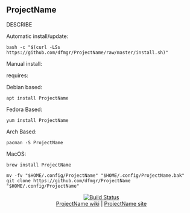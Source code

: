 ## ProjectName  
  
DESCRIBE  
  
Automatic install/update:

```shell
bash -c "$(curl -LSs https://github.com/dfmgr/ProjectName/raw/master/install.sh)"
```

Manual install:
  
requires:

Debian based:

```shell
apt install ProjectName
```  

Fedora Based:

```shell
yum install ProjectName
```  

Arch Based:

```shell
pacman -S ProjectName
```  

MacOS:  

```shell
brew install ProjectName
```
  
```shell
mv -fv "$HOME/.config/ProjectName" "$HOME/.config/ProjectName.bak"
git clone https://github.com/dfmgr/ProjectName "$HOME/.config/ProjectName"
```
  
<p align=center>
   <a href="https://travis-ci.com/github/dfmgr/ProjectName" target="_blank" rel="noopener noreferrer">
     <img src="https://travis-ci.com/dfmgr/ProjectName.svg?branch=master" alt="Build Status"></a><br />
  <a href="https://wiki.archlinux.org/index.php/ProjectName" target="_blank" rel="noopener noreferrer">ProjectName wiki</a>  |  
  <a href="ProjectName" target="_blank" rel="noopener noreferrer">ProjectName site</a>
</p>  
